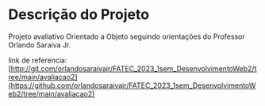 <h1>Descrição do Projeto</h1>
  Projeto avaliativo Orientado a Objeto seguindo orientações do Professor Orlando Saraiva Jr.
  
  link de referencia:
  [http://git.com/orlandosaraivajr/FATEC_2023_1sem_DesenvolvimentoWeb2/tree/main/avaliacao2](https://github.com/orlandosaraivajr/FATEC_2023_1sem_DesenvolvimentoWeb2/tree/main/avaliacao2)
